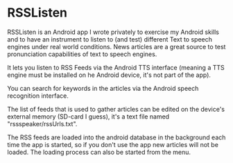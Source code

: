 # RSSListen

RSSListen is an Android app I wrote privately to exercise my Android skills and to have an instrument to listen to (and test) different Text to speech engines under real world conditions. News articles are a great source to test pronunciation capabilities of text to speech engines.

It lets you listen to RSS Feeds via the Android TTS interface (meaning a TTS engine must be installed on he Android device, it's not part of the app).

You can search for keywords in the articles via the Android speech recognition interface.

The list of feeds that is used to gather articles can be edited on the device's external memory (SD-card I guess), it's a text file named "rssspeaker/rssUrls.txt".

The RSS feeds are loaded into the android database in the background each time the app is started, so if you don't use the app new articles will not be loaded. The loading process can also be started from the menu. 
